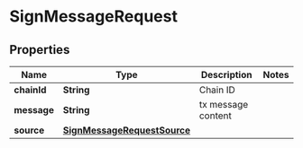 

# SignMessageRequest


## Properties

| Name | Type | Description | Notes |
|------------ | ------------- | ------------- | -------------|
|**chainId** | **String** | Chain ID |  |
|**message** | **String** | tx message content |  |
|**source** | [**SignMessageRequestSource**](SignMessageRequestSource.md) |  |  |



